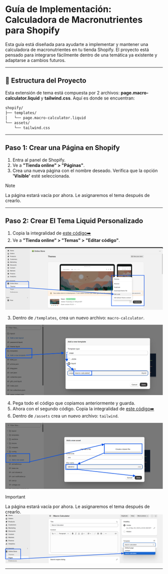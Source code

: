 # Guía de Implementación: Calculadora de Macronutrientes para Shopify

Esta guía está diseñada para ayudarte a implementar y mantener una calculadora de macronutrientes en tu tienda Shopify. El proyecto está pensado para integrarse fácilmente dentro de una temática ya existente y adaptarse a cambios futuros.

----------

## 🔄 Estructura del Proyecto

Esta extensión de tema está compuesta por 2 archivos: **page.macro-calculator.liquid** y **tailwind.css**. Aquí es donde se encuentran:
```
shopify/
├── templates/
│   └── page.macro-calculator.liquid
└── assets/
    └── tailwind.css
```

----------

## Paso 1: Crear una Página en Shopify

1.  Entra al panel de Shopify.
2.  Ve a **"Tienda online" > "Páginas"**.
3.  Crea una nueva página con el nombre deseado. Verifica que la opción **'Visible'** esté seleccionada.
    
> [!NOTE]
> La página estará vacía por ahora. Le asignaremos el tema después de crearlo.
    

----------

## Paso 2: Crear El Tema Liquid Personalizado

1.  Copia la integralidad de [este código➡️](https://raw.githubusercontent.com/affane1/shopify-macro-calculator/refs/heads/main/shopify/templates/page.macro-calculator.liquid)
2.  Ve a **"Tienda online" > "Temas" > "Editar código"**.

![](/docs/images/1.png)

3.  Dentro de `/templates`, crea un nuevo archivo: `macro-calculator`.

![](/docs/images/2.png)

4. Pega todo el código que copiamos anteriormente y guarda.
5. Ahora con el segundo código. Copia la integralidad de [este código➡️](https://raw.githubusercontent.com/affane1/shopify-macro-calculator/refs/heads/main/shopify/assets/tailwind.css)
6. Dentro de `/assets` crea un nuevo archivo: `tailwind`.

![](/docs/images/3.png)

> [!IMPORTANT]
> La página estará vacía por ahora. Le asignaremos el tema después de crearlo.
> ![](/docs/images/4.png)

----------
